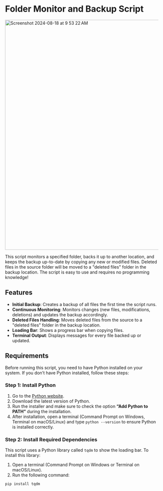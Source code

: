 # Folder Monitor and Backup Script
<img width="756" alt="Screenshot 2024-08-18 at 9 53 22 AM" src="https://github.com/user-attachments/assets/d9a0c057-bf8d-43f1-b6b8-69ddc18d930f">

This script monitors a specified folder, backs it up to another location, and keeps the backup up-to-date by copying any new or modified files. Deleted files in the source folder will be moved to a "deleted files" folder in the backup location. The script is easy to use and requires no programming knowledge!

## Features
- **Initial Backup**: Creates a backup of all files the first time the script runs.
- **Continuous Monitoring**: Monitors changes (new files, modifications, deletions) and updates the backup accordingly.
- **Deleted Files Handling**: Moves deleted files from the source to a "deleted files" folder in the backup location.
- **Loading Bar**: Shows a progress bar when copying files.
- **Terminal Output**: Displays messages for every file backed up or updated.

## Requirements

Before running this script, you need to have Python installed on your system. If you don’t have Python installed, follow these steps:

### Step 1: Install Python

1. Go to the [Python website](https://www.python.org/downloads/).
2. Download the latest version of Python.
3. Run the installer and make sure to check the option **“Add Python to PATH”** during the installation.
4. After installation, open a terminal (Command Prompt on Windows, Terminal on macOS/Linux) and type `python --version` to ensure Python is installed correctly.

### Step 2: Install Required Dependencies

This script uses a Python library called `tqdm` to show the loading bar. To install this library:

1. Open a terminal (Command Prompt on Windows or Terminal on macOS/Linux).
2. Run the following command:

```bash
pip install tqdm
